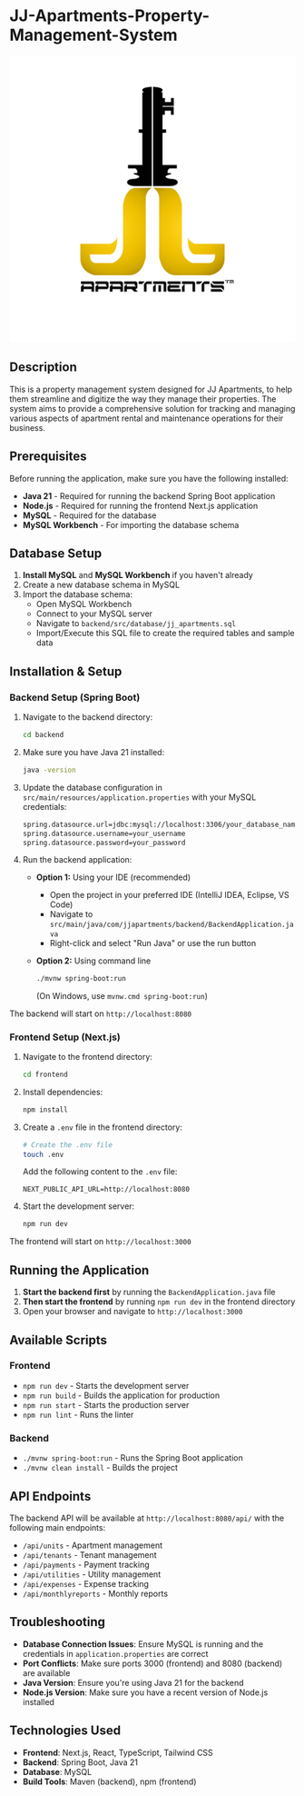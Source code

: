 # JJ-Apartments-Property-Management-System
![image-alt](https://github.com/GCF14/JJ-Apartments-Property-Management-System/blob/8c1e7c37f5eed204fd75352ab500267741b0797e/%5B3%5D%20JJ%20Apartments%20Logo.png)

## Description
This is a property management system designed for JJ Apartments, to help them streamline and digitize the way they manage their properties. The system aims to provide a comprehensive solution for tracking and managing various aspects of apartment rental and maintenance operations for their business.

## Prerequisites
Before running the application, make sure you have the following installed:

- **Java 21** - Required for running the backend Spring Boot application
- **Node.js** - Required for running the frontend Next.js application
- **MySQL** - Required for the database
- **MySQL Workbench** - For importing the database schema

## Database Setup

1. **Install MySQL** and **MySQL Workbench** if you haven't already
2. Create a new database schema in MySQL
3. Import the database schema:
   - Open MySQL Workbench
   - Connect to your MySQL server
   - Navigate to `backend/src/database/jj_apartments.sql`
   - Import/Execute this SQL file to create the required tables and sample data

## Installation & Setup

### Backend Setup (Spring Boot)

1. Navigate to the backend directory:
   ```bash
   cd backend
   ```

2. Make sure you have Java 21 installed:
   ```bash
   java -version
   ```

3. Update the database configuration in `src/main/resources/application.properties` with your MySQL credentials:
   ```properties
   spring.datasource.url=jdbc:mysql://localhost:3306/your_database_name
   spring.datasource.username=your_username
   spring.datasource.password=your_password
   ```

4. Run the backend application:
   - **Option 1:** Using your IDE (recommended)
     - Open the project in your preferred IDE (IntelliJ IDEA, Eclipse, VS Code)
     - Navigate to `src/main/java/com/jjapartments/backend/BackendApplication.java`
     - Right-click and select "Run Java" or use the run button
   
   - **Option 2:** Using command line
     ```bash
     ./mvnw spring-boot:run
     ```
     (On Windows, use `mvnw.cmd spring-boot:run`)

The backend will start on `http://localhost:8080`

### Frontend Setup (Next.js)

1. Navigate to the frontend directory:
   ```bash
   cd frontend
   ```

2. Install dependencies:
   ```bash
   npm install
   ```

3. Create a `.env` file in the frontend directory:
   ```bash
   # Create the .env file
   touch .env
   ```
   
   Add the following content to the `.env` file:
   ```properties
   NEXT_PUBLIC_API_URL=http://localhost:8080
   ```

4. Start the development server:
   ```bash
   npm run dev
   ```

The frontend will start on `http://localhost:3000`

## Running the Application

1. **Start the backend first** by running the `BackendApplication.java` file
2. **Then start the frontend** by running `npm run dev` in the frontend directory
3. Open your browser and navigate to `http://localhost:3000`

## Available Scripts

### Frontend
- `npm run dev` - Starts the development server
- `npm run build` - Builds the application for production
- `npm run start` - Starts the production server
- `npm run lint` - Runs the linter

### Backend
- `./mvnw spring-boot:run` - Runs the Spring Boot application
- `./mvnw clean install` - Builds the project

## API Endpoints
The backend API will be available at `http://localhost:8080/api/` with the following main endpoints:
- `/api/units` - Apartment management
- `/api/tenants` - Tenant management
- `/api/payments` - Payment tracking
- `/api/utilities` - Utility management
- `/api/expenses` - Expense tracking
- `/api/monthlyreports` - Monthly reports

## Troubleshooting

- **Database Connection Issues**: Ensure MySQL is running and the credentials in `application.properties` are correct
- **Port Conflicts**: Make sure ports 3000 (frontend) and 8080 (backend) are available
- **Java Version**: Ensure you're using Java 21 for the backend
- **Node.js Version**: Make sure you have a recent version of Node.js installed

## Technologies Used
- **Frontend**: Next.js, React, TypeScript, Tailwind CSS
- **Backend**: Spring Boot, Java 21
- **Database**: MySQL
- **Build Tools**: Maven (backend), npm (frontend)
